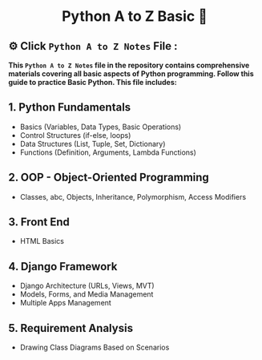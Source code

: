 <h1 align="center">Python A to Z Basic 🐍</h1>
<h2 align="left">⚙️ Click <code>Python A to Z Notes</code> File :</h2>

<p align="left"><strong>This <code>Python A to Z Notes</code> file in the repository contains comprehensive materials covering all basic aspects of Python programming. Follow this guide to practice Basic Python. This file includes:</strong></p>

## 1. Python Fundamentals
- Basics (Variables, Data Types, Basic Operations)
- Control Structures (if-else, loops)
- Data Structures (List, Tuple, Set, Dictionary)
- Functions (Definition, Arguments, Lambda Functions)

## 2. OOP - Object-Oriented Programming
- Classes, abc, Objects, Inheritance, Polymorphism, Access Modifiers

## 3. Front End
- HTML Basics

## 4. Django Framework
- Django Architecture (URLs, Views, MVT)
- Models, Forms, and Media Management
- Multiple Apps Management

## 5. Requirement Analysis
- Drawing Class Diagrams Based on Scenarios
